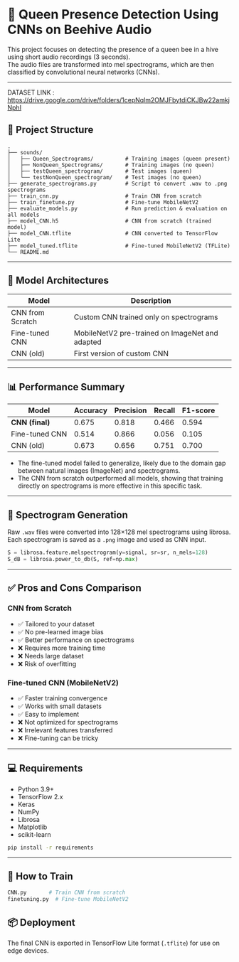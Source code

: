 
# 🐝 Queen Presence Detection Using CNNs on Beehive Audio

This project focuses on detecting the presence of a queen bee in a hive using short audio recordings (3 seconds).  
The audio files are transformed into mel spectrograms, which are then classified by convolutional neural networks (CNNs).

---
DATASET LINK : https://drive.google.com/drive/folders/1cepNqlm2OMJFbytdiCKJBw22amkjNphI
## 📁 Project Structure

```
.
├── sounds/
│   ├── Queen_Spectrograms/          # Training images (queen present)
│   ├── NonQueen_Spectrograms/       # Training images (no queen)
│   ├── testQueen_spectrogram/       # Test images (queen)
│   └── testNonQueen_spectrogram/    # Test images (no queen)
├── generate_spectrograms.py         # Script to convert .wav to .png spectrograms
├── train_cnn.py                     # Train CNN from scratch
├── train_finetune.py                # Fine-tune MobileNetV2
├── evaluate_models.py               # Run prediction & evaluation on all models
├── model_CNN.h5                     # CNN from scratch (trained model)
├── model_CNN.tflite                 # CNN converted to TensorFlow Lite
├── model_tuned.tflite               # Fine-tuned MobileNetV2 (TFLite)
└── README.md
```

---

## 🧠 Model Architectures

| Model            | Description                                   |
|------------------|-----------------------------------------------|
| CNN from Scratch | Custom CNN trained only on spectrograms       |
| Fine-tuned CNN   | MobileNetV2 pre-trained on ImageNet and adapted |
| CNN (old)        | First version of custom CNN                   |

---

## 📊 Performance Summary

| Model           | Accuracy | Precision | Recall | F1-score |
|----------------|----------|-----------|--------|----------|
| **CNN (final)** | 0.675    | 0.818     | 0.466  | 0.594    |
| Fine-tuned CNN | 0.514    | 0.866     | 0.056  | 0.105    |
| CNN (old)      | 0.673    | 0.656     | 0.751  | 0.700    |

- The fine-tuned model failed to generalize, likely due to the domain gap between natural images (ImageNet) and spectrograms.
- The CNN from scratch outperformed all models, showing that training directly on spectrograms is more effective in this specific task.

---

## 🎼 Spectrogram Generation

Raw `.wav` files were converted into 128×128 mel spectrograms using librosa.  
Each spectrogram is saved as a `.png` image and used as CNN input.

```python
S = librosa.feature.melspectrogram(y=signal, sr=sr, n_mels=128)
S_dB = librosa.power_to_db(S, ref=np.max)
```

---

## ✅ Pros and Cons Comparison

### CNN from Scratch
- ✅ Tailored to your dataset  
- ✅ No pre-learned image bias  
- ✅ Better performance on spectrograms  
- ❌ Requires more training time  
- ❌ Needs large dataset  
- ❌ Risk of overfitting  

### Fine-tuned CNN (MobileNetV2)
- ✅ Faster training convergence  
- ✅ Works with small datasets  
- ✅ Easy to implement  
- ❌ Not optimized for spectrograms  
- ❌ Irrelevant features transferred  
- ❌ Fine-tuning can be tricky  

---

## 💻 Requirements

- Python 3.9+
- TensorFlow 2.x
- Keras
- NumPy
- Librosa
- Matplotlib
- scikit-learn

```bash
pip install -r requirements
```

---

## 🚀 How to Train

```bash
CNN.py       # Train CNN from scratch
finetuning.py  # Fine-tune MobileNetV2
```

## 📦 Deployment

The final CNN is exported in TensorFlow Lite format (`.tflite`) for use on edge devices.

